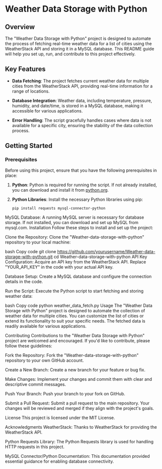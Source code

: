 
# Weather Data Storage with Python

## Overview

The "Weather Data Storage with Python" project is designed to automate the process of fetching real-time weather data for a list of cities using the WeatherStack API and storing it in a MySQL database. This README guide will help you set up, run, and contribute to this project effectively.

## Key Features

- **Data Fetching**: The project fetches current weather data for multiple cities from the WeatherStack API, providing real-time information for a range of locations.

- **Database Integration**: Weather data, including temperature, pressure, humidity, and date/time, is stored in a MySQL database, making it accessible for various applications.

- **Error Handling**: The script gracefully handles cases where data is not available for a specific city, ensuring the stability of the data collection process.

## Getting Started

### Prerequisites

Before using this project, ensure that you have the following prerequisites in place:

1. **Python**: Python is required for running the script. If not already installed, you can download and install it from [python.org](https://www.python.org/downloads/).

2. **Python Libraries**: Install the necessary Python libraries using pip:

   ```bash
   pip install requests mysql-connector-python
MySQL Database: A running MySQL server is necessary for database storage. If not installed, you can download and set up MySQL from mysql.com.
Installation
Follow these steps to install and set up the project:

Clone the Repository: Clone the "Weather-data-storage-with-python" repository to your local machine:

bash
Copy code
git clone https://github.com/yourusername/Weather-data-storage-with-python.git
cd Weather-data-storage-with-python
API Key Configuration: Acquire an API key from the WeatherStack API. Replace "YOUR_API_KEY" in the code with your actual API key.

Database Setup: Create a MySQL database and configure the connection details in the code.

Run the Script: Execute the Python script to start fetching and storing weather data:

bash
Copy code
python weather_data_fetch.py
Usage
The "Weather Data Storage with Python" project is designed to automate the collection of weather data for multiple cities. You can customize the list of cities or extend its functionality to suit your specific needs. The fetched data is readily available for various applications.

Contributing
Contributions to the "Weather Data Storage with Python" project are welcomed and encouraged. If you'd like to contribute, please follow these guidelines:

Fork the Repository: Fork the "Weather-data-storage-with-python" repository to your own GitHub account.

Create a New Branch: Create a new branch for your feature or bug fix.

Make Changes: Implement your changes and commit them with clear and descriptive commit messages.

Push Your Branch: Push your branch to your fork on GitHub.

Submit a Pull Request: Submit a pull request to the main repository. Your changes will be reviewed and merged if they align with the project's goals.

License
This project is licensed under the MIT License.

Acknowledgments
WeatherStack: Thanks to WeatherStack for providing the WeatherStack API.

Python Requests Library: The Python Requests library is used for handling HTTP requests in this project.

MySQL Connector/Python Documentation: This documentation provided essential guidance for enabling database connectivity.

